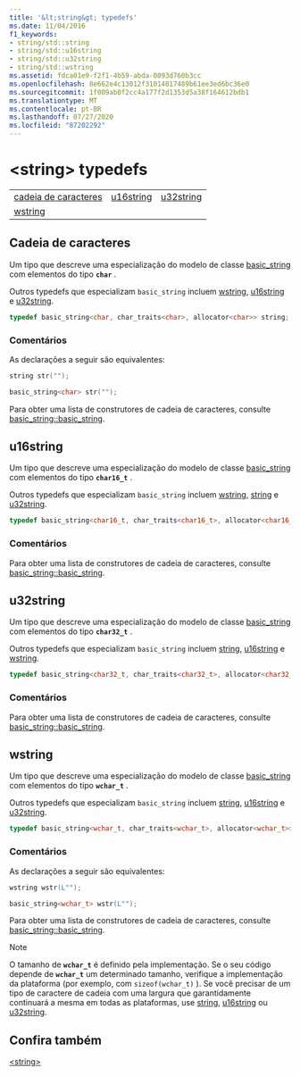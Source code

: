 ```yaml
---
title: '&lt;string&gt; typedefs'
ms.date: 11/04/2016
f1_keywords:
- string/std::string
- string/std::u16string
- string/std::u32string
- string/std::wstring
ms.assetid: fdca01e9-f2f1-4b59-abda-0093d760b3cc
ms.openlocfilehash: 8e662e4c13012f31014817489b61ee3ed6bc36e0
ms.sourcegitcommit: 1f009ab0f2cc4a177f2d1353d5a38f164612bdb1
ms.translationtype: MT
ms.contentlocale: pt-BR
ms.lasthandoff: 07/27/2020
ms.locfileid: "87202292"
---
```

# <a name="ltstringgt-typedefs"></a>&lt;string&gt; typedefs

||||
|-|-|-|
|[cadeia de caracteres](#string)|[u16string](#u16string)|[u32string](#u32string)|
|[wstring](#wstring)|

## <a name="string"></a>Cadeia de caracteres <a name="string"></a>

Um tipo que descreve uma especialização do modelo de classe [basic_string](../standard-library/basic-string-class.md) com elementos do tipo **`char`** .

Outros typedefs que especializam `basic_string` incluem [wstring](../standard-library/string-typedefs.md#wstring), [u16string](../standard-library/string-typedefs.md#u16string) e [u32string](../standard-library/string-typedefs.md#u32string).

```cpp
typedef basic_string<char, char_traits<char>, allocator<char>> string;
```

### <a name="remarks"></a>Comentários

As declarações a seguir são equivalentes:

```cpp
string str("");

basic_string<char> str("");
```

Para obter uma lista de construtores de cadeia de caracteres, consulte [basic_string::basic_string](../standard-library/basic-string-class.md#basic_string).

## <a name="u16string"></a><a name="u16string"></a>u16string

Um tipo que descreve uma especialização do modelo de classe [basic_string](../standard-library/basic-string-class.md) com elementos do tipo **`char16_t`** .

Outros typedefs que especializam `basic_string` incluem [wstring](../standard-library/string-typedefs.md#wstring), [string](../standard-library/string-typedefs.md#string) e [u32string](../standard-library/string-typedefs.md#u32string).

```cpp
typedef basic_string<char16_t, char_traits<char16_t>, allocator<char16_t>> u16string;
```

### <a name="remarks"></a>Comentários

Para obter uma lista de construtores de cadeia de caracteres, consulte [basic_string::basic_string](../standard-library/basic-string-class.md#basic_string).

## <a name="u32string"></a><a name="u32string"></a>u32string

Um tipo que descreve uma especialização do modelo de classe [basic_string](../standard-library/basic-string-class.md) com elementos do tipo **`char32_t`** .

Outros typedefs que especializam `basic_string` incluem [string](../standard-library/string-typedefs.md#string), [u16string](../standard-library/string-typedefs.md#u16string) e [wstring](../standard-library/string-typedefs.md#wstring).

```cpp
typedef basic_string<char32_t, char_traits<char32_t>, allocator<char32_t>> u32string;
```

### <a name="remarks"></a>Comentários

Para obter uma lista de construtores de cadeia de caracteres, consulte [basic_string::basic_string](../standard-library/basic-string-class.md#basic_string).

## <a name="wstring"></a><a name="wstring"></a>wstring

Um tipo que descreve uma especialização do modelo de classe [basic_string](../standard-library/basic-string-class.md) com elementos do tipo **`wchar_t`** .

Outros typedefs que especializam `basic_string` incluem [string](../standard-library/string-typedefs.md#string), [u16string](../standard-library/string-typedefs.md#u16string) e [u32string](../standard-library/string-typedefs.md#u32string).

```cpp
typedef basic_string<wchar_t, char_traits<wchar_t>, allocator<wchar_t>> wstring;
```

### <a name="remarks"></a>Comentários

As declarações a seguir são equivalentes:

```cpp
wstring wstr(L"");

basic_string<wchar_t> wstr(L"");
```

Para obter uma lista de construtores de cadeia de caracteres, consulte [basic_string::basic_string](../standard-library/basic-string-class.md#basic_string).

> [!NOTE]
> O tamanho de **`wchar_t`** é definido pela implementação. Se o seu código depende de **`wchar_t`** um determinado tamanho, verifique a implementação da plataforma (por exemplo, com `sizeof(wchar_t)` ). Se você precisar de um tipo de caractere de cadeia com uma largura que garantidamente continuará a mesma em todas as plataformas, use [string](../standard-library/string-typedefs.md#string), [u16string](../standard-library/string-typedefs.md#u16string) ou [u32string](../standard-library/string-typedefs.md#u32string).

## <a name="see-also"></a>Confira também

[\<string>](../standard-library/string.md)
